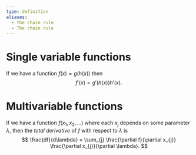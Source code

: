 ```yaml
---
type: definition
aliases:
  - the chain rule
  - The chain rule
---
```

# Single variable functions
If we have a function $f(x) = g(h(x))$ then
$$
f'(x) = g'(h(x)) h'(x).
$$
# Multivariable functions
If we have a function $f(x_{1}, x_{2}, \dots)$ where each $x_{j}$ depends on some parameter $\lambda$, then the *total derivative* of $f$ with respect to $\lambda$ is 
$$
\frac{df}{d\lambda} = \sum_{j} \frac{\partial f}{\partial x_{j}} \frac{\partial x_{j}}{\partial \lambda}.
$$